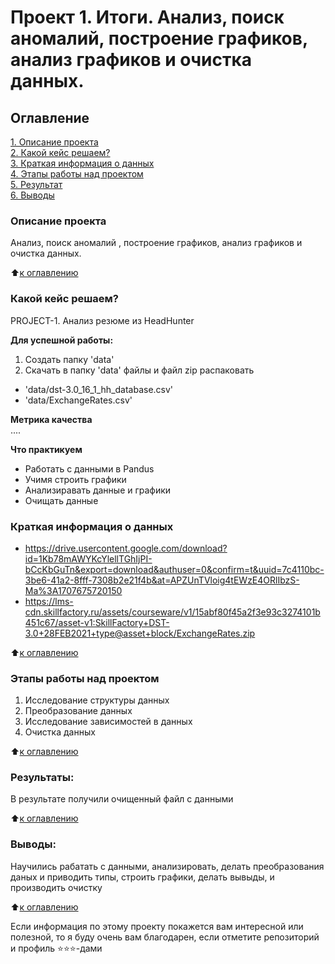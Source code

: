 # Проект 1. Итоги. Анализ, поиск аномалий, построение графиков, анализ графиков и очистка данных.

## Оглавление  
[1. Описание проекта](README.md#Описание-проекта)  
[2. Какой кейс решаем?](README.md#Какой-кейс-решаем)  
[3. Краткая информация о данных](README.md#Краткая-информация-о-данных)  
[4. Этапы работы над проектом](README.md#Этапы-работы-над-проектом)  
[5. Результат](README.md#Результат)    
[6. Выводы](README.md#Выводы) 

### Описание проекта    
Анализ, поиск аномалий , построение графиков, анализ графиков и очистка данных.

:arrow_up:[к оглавлению](README.md#Оглавление)


### Какой кейс решаем?    
PROJECT-1. Анализ резюме из HeadHunter

**Для успешной работы:**  
1. Создать папку 'data'
2. Скачать в папку 'data' файлы и файл zip распаковать
+ 'data/dst-3.0_16_1_hh_database.csv'
+ 'data/ExchangeRates.csv'

**Метрика качества**     
....

**Что практикуем**     
+ Работать с данными в Pandus
+ Учимя строить графики
+ Анализиравать данные и графики
+ Очищать данные


### Краткая информация о данных
+ https://drive.usercontent.google.com/download?id=1Kb78mAWYKcYlellTGhIjPI-bCcKbGuTn&export=download&authuser=0&confirm=t&uuid=7c4110bc-3be6-41a2-8fff-7308b2e21f4b&at=APZUnTVloig4tEWzE4ORlIbzS-Ma%3A1707675720150
+ https://lms-cdn.skillfactory.ru/assets/courseware/v1/15abf80f45a2f3e93c3274101b451c67/asset-v1:SkillFactory+DST-3.0+28FEB2021+type@asset+block/ExchangeRates.zip
  
:arrow_up:[к оглавлению](README.md#Оглавление)


### Этапы работы над проектом  
1. Исследование структуры данных
2. Преобразование данных
3. Исследование зависимостей в данных
4. Очистка данных

:arrow_up:[к оглавлению](README.md#Оглавление)


### Результаты:  
В результате получили очищенный файл с данными

:arrow_up:[к оглавлению](README.md#Оглавление)


### Выводы:  
Научились рабатать с данными, анализировать, делать преобразования даных и приводить типы, строить графики, делать вывыды, и производить очистку

:arrow_up:[к оглавлению](README.md#Оглавление)


Если информация по этому проекту покажется вам интересной или полезной, то я буду очень вам благодарен, если отметите репозиторий и профиль ⭐️⭐️⭐️-дами